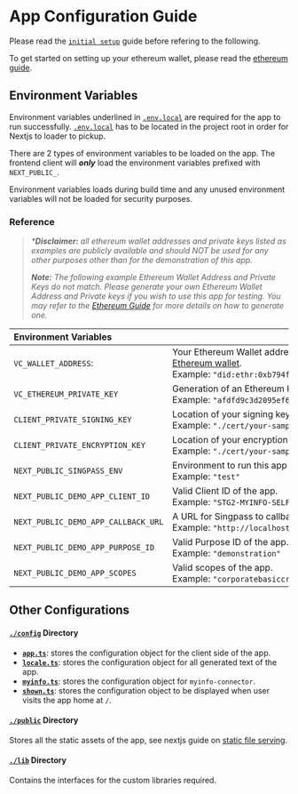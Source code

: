 # App Configuration Guide

Please read the [`initial setup`](/README.md#initial-setup) guide before refering to the following.

To get started on setting up your ethereum wallet, please read the [ethereum guide](ethereum.md).

## Environment Variables

Environment variables underlined in [`.env.local`](/.env.local.example) are required for the app to run successfully. [`.env.local`](/.env.local.example) has to be located in the project root in order for Nextjs to loader to pickup.

There are 2 types of environment variables to be loaded on the app. The frontend client will **_only_** load the environment variables prefixed with `NEXT_PUBLIC_`.

Environment variables loads during build time and any unused environment variables will not be loaded for security purposes.

### Reference

> _\***Disclaimer:** all ethereum wallet addresses and private keys listed as examples are publicly available and should NOT be used for any other purposes other than for the demonstration of this app._
>
> _**Note:** The following example Ethereum Wallet Address and Private Keys do not match. Please generate your own Ethereum Wallet Address and Private keys if you wish to use this app for testing. You may refer to the [Ethereum Guide](ethereum.md) for more details on how to generate one._

| Environment Variables               | Description                                                                                                                                                                                                  |
| :---------------------------------- | ------------------------------------------------------------------------------------------------------------------------------------------------------------------------------------------------------------ |
| `VC_WALLET_ADDRESS`:                | Your Ethereum Wallet address with `did:ethr:` prepended. See [how to create an Ethereum wallet](ethereum.md#creating-wallet-address).<br/>Example: `"did:ethr:0xb794f5ea0ba39494ce839613fffba74279579268"`\* |
| `VC_ETHEREUM_PRIVATE_KEY`           | Generation of an Ethereum key based on the elliptical curve ecp256k1.<br/>Example:&nbsp;`"afdfd9c3d2095ef696594f6cedcae59e72dcd697e2a7521b1578140422a4f890"`\*                                               |
| `CLIENT_PRIVATE_SIGNING_KEY`        | Location of your signing key.<br/>Example: `"./cert/your-sample-app-signing-private-key.pem"`                                                                                                                |
| `CLIENT_PRIVATE_ENCRYPTION_KEY`     | Location of your encryption key.<br/>Example: `"./cert/your-sample-app-encryption-private-key.pem"`                                                                                                          |
| `NEXT_PUBLIC_SINGPASS_ENV`          | Environment to run this app on.<br/>Example: `"test"`                                                                                                                                                        |
| `NEXT_PUBLIC_DEMO_APP_CLIENT_ID`    | Valid Client ID of the app.<br/>Example: `"STG2-MYINFO-SELF-TEST"`                                                                                                                                           |
| `NEXT_PUBLIC_DEMO_APP_CALLBACK_URL` | A URL for Singpass to callback when authorization is successful.<br/>Example: `"http://localhost:3001/callback"`                                                                                             |
| `NEXT_PUBLIC_DEMO_APP_PURPOSE_ID`   | Valid Purpose ID of the app.<br/>Example: `"demonstration"`                                                                                                                                                  |
| `NEXT_PUBLIC_DEMO_APP_SCOPES`       | Valid scopes of the app.<br/>Example: `"corporatebasiccredential"`                                                                                                                                           |

## Other Configurations

#### [`./config`](/config/) Directory

- [**`app.ts`**](/config/app.ts): stores the configuration object for the client side of the app.
- [**`locale.ts`**](/config/locale.ts): stores the configuration object for all generated text of the app.
- [**`myinfo.ts`**](/config/myinfo.ts): stores the configuration object for `myinfo-connector`.
- [**`shown.ts`**](/config/shown.ts): stores the configuration object to be displayed when user visits the app home at `/`.

#### [`./public`](/public/) Directory

Stores all the static assets of the app, see nextjs guide on [static file serving](https://nextjs.org/docs/basic-features/static-file-serving).

#### [`./lib`](/lib/) Directory

Contains the interfaces for the custom libraries required.
